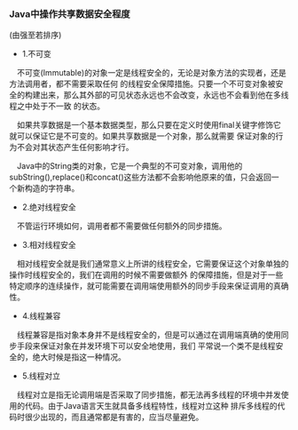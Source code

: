 ### Java中操作共享数据安全程度
(由强至若排序)

* 1.不可变

&ensp;&ensp;不可变(Immutable)的对象一定是线程安全的，无论是对象方法的实现者，还是方法调用者，都不需要采取任何
的线程安全保障措施。只要一个不可变对象被安全的构建出来，那么其外部的可见状态永远也不会改变，永远也不会看到他在多线程之中处于不一致
的状态。

&ensp;&ensp;如果共享数据是一个基本数据类型，那么只要在定义时使用final关键字修饰它就可以保证它是不可变的。如果共享数据是一个对象，那么就需要
保证对象的行为不会对其状态产生任何影响才行。

&ensp;&ensp;Java中的String类的对象，它是一个典型的不可变对象，调用他的subString(),replace()和concat()这些方法都不会影响他原来的值，只会返回一
个新构造的字符串。

* 2.绝对线程安全

&ensp;&ensp;不管运行环境如何，调用者都不需要做任何额外的同步措施。
* 3.相对线程安全

&ensp;&ensp;相对线程安全就是我们通常意义上所讲的线程安全，它需要保证这个对象单独的操作时线程安全的，我们在调用的时候不需要做额外
的保障措施，但是对于一些特定顺序的连续操作，就可能需要在调用端使用额外的同步手段来保证调用的真确性。
* 4.线程兼容

&ensp;&ensp;线程兼容是指对象本身并不是线程安全的，但是可以通过在调用端真确的使用同步手段来保证对象在并发环境下可以安全地使用，我们
平常说一个类不是线程安全的，绝大时候是指这一种情况。
* 5.线程对立

&ensp;&ensp;线程对立是指无论调用端是否采取了同步措施，都无法再多线程的环境中并发使用的代码。由于Java语言天生就具备多线程特性，线程对立这种
排斥多线程的代码时很少出现的，而且通常都是有害的，应当尽量避免。





 
 
